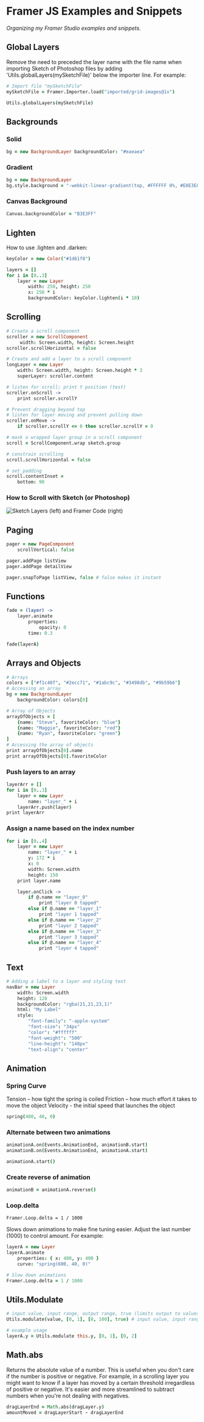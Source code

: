 # Framer JS Examples and Snippets

*Organizing my Framer Studio examples and snippets.*

## Global Layers

Remove the need to preceded the layer name with the file name when importing Sketch of Photoshop files by adding 'Utils.globalLayers(mySketchFile)' below the importer line. For example:

```coffee
# Import file "mySketchFile"
mySketchFile = Framer.Importer.load("imported/grid-images@1x")

Utils.globalLayers(mySketchFile)
```




## Backgrounds

### Solid

```coffee
bg = new BackgroundLayer backgroundColor: "#eaeaea"
```

### Gradient

```coffee
bg = new BackgroundLayer
bg.style.background = "-webkit-linear-gradient(top, #FFFFFF 0%, #E0E3E8 100%)"
```

### Canvas Background

```coffee
Canvas.backgroundColor = "B3E3FF"
```




## Lighten

How to use .lighten and .darken:

```coffee
keyColor = new Color("#1d61f0")

layers = []
for i in [0..3]
	layer = new Layer
		width: 250, height: 250
		x: 250 * i
		backgroundColor: keyColor.lighten(i * 10)
```




## Scrolling

```coffee
# Create a scroll component
scroller = new ScrollComponent
     width: Screen.width, height: Screen.height
scroller.scrollHorizontal = false

# Create and add a layer to a scroll component
longLayer = new Layer
	width: Screen.width, height: Screen.height * 3
	superLayer: scroller.content
```

```coffee
# listen for scroll; print Y position (test)
scroller.onScroll ->
    print scroller.scrollY

# Prevent dragging beyond top
# listen for layer moving and prevent pulling down
scroller.onMove ->
	if scroller.scrollY <= 0 then scroller.scrollY = 0
```

```coffee
# mask a wrapped layer group in a scroll component
scroll = ScrollComponent.wrap sketch.group

# constrain scrolling
scroll.scrollHorizontal = false

# set padding
scroll.contentInset =
    bottom: 90
```

### How to Scroll with Sketch (or Photoshop)

![Sketch Layers (left) and Framer Code (right)](Snippets/how_to_scroll.png)




## Paging

```coffee
pager = new PageComponent
	scrollVertical: false

pager.addPage listView
pager.addPage detailView

pager.snapToPage listView, false # false makes it instant
```




## Functions

```coffee
fade = (layer) ->
	layer.animate
		properties:
			opacity: 0
		time: 0.3

fade(layerA)
```




## Arrays and Objects

```coffee
# Arrays
colors = ["#f1c40f", "#2ecc71", "#1abc9c", "#3498db", "#9b59b6"]
# Accessing an array
bg = new BackgroundLayer
	backgroundColor: colors[0]

# Array of Objects
arrayOfObjects = [
	{name: "Steve", favoriteColor: "blue"}
	{name: "Maggie", favoriteColor: "red"}
	{name: "Ryan", favoriteColor: "green"}
]
# Accessing the array of objects
print arrayOfObjects[0].name
print arrayOfObjects[0].favoriteColor
```

### Push layers to an array

```coffee
layerArr = []
for i in [0..3]
    layer = new Layer
        name: "layer_" + i
    layerArr.push(layer)
print layerArr
```

### Assign a name based on the index number

```coffee
for i in [0..4]
	layer = new Layer
		name: "layer_" + i
		y: 172 * i
		x: 0
		width: Screen.width
		height: 150
	print layer.name

	layer.onClick ->
		if @.name == "layer_0"
			print "layer 0 tapped"
		else if @.name == "layer_1"
			print "layer 1 tapped"
		else if @.name == "layer_2"
			print "layer 2 tapped"
		else if @.name == "layer_3"
			print "layer 3 tapped"
		else if @.name == "layer_4"
			print "layer 4 tapped"
```




## Text

```coffee
# Adding a label to a layer and styling text
navBar = new Layer
	width: Screen.width
	height: 128
	backgroundColor: "rgba(21,21,23,1)"
	html: "My Label"
	style:
		"font-family": "-apple-system"
		"font-size": "34px"
		"color": "#ffffff"
		"font-weight": "500"
		"line-height": "148px"
		"text-align": "center"
```




## Animation

### Spring Curve

Tension – how tight the spring is coiled
Friction – how much effort it takes to move the object
Velocity - the initial speed that launches the object

```coffee
spring(400, 40, 0)
```

### Alternate between two animations

```coffee
animationA.on(Events.AnimationEnd, animationB.start)
animationB.on(Events.AnimationEnd, animationA.start)

animationA.start()
```

### Create reverse of animation

```coffee
animationB = animationA.reverse()
```

### Loop.delta

`Framer.Loop.delta = 1 / 1000`

Slows down animations to make fine tuning easier. Adjust the last number (1000) to control amount. For example:

```coffee
layerA = new Layer
layerA.animate
	properties: { x: 400, y: 400 }
	curve: "spring(600, 40, 0)"

# Slow down animations
Framer.Loop.delta = 1 / 1000
```




## Utils.Modulate
```coffee
# input value, input range, output range, true (limits output to values set in output)
Utils.modulate(value, [0, 1], [0, 100], true) # input value, input range, output range

# example usage
layerA.y = Utils.modulate this.y, [0, 1], [0, 2]
```




## Math.abs

Returns the absolute value of a number. This is useful when you don't care if the number is positive or negative. For example, in a scrolling layer you might want to know if a layer has moved by a certain threshold irregardless of positive or negative. It's easier and more streamlined to subtract numbers when you're not dealing with negatives.

```coffee
dragLayerEnd = Math.abs(dragLayer.y)
amountMoved = dragLayerStart - dragLayerEnd
```

